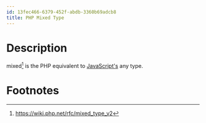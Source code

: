 ```yaml
---
id: 13fec466-6379-452f-abdb-3360b69adcb8
title: PHP Mixed Type
---
```


# Description

mixed[^1] is the PHP equivalent to
[JavaScript's](20200613170905-javascript) any type.

# Footnotes

[^1]: <https://wiki.php.net/rfc/mixed_type_v2>
